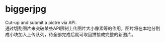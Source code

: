 # biggerjpg
Cut-up and submit a pictre via API.<br>
通过切割图片来突破某些API限制上传图片大小像素等的作用，图片将在本地分割成小块加入上传队列，待全部完成后就可取回拼接成完整的新图片。
